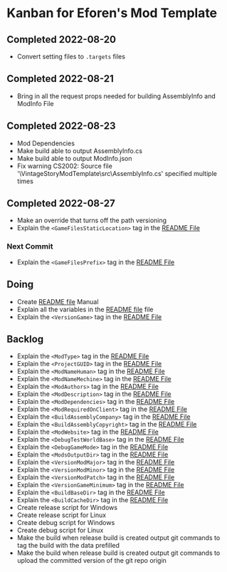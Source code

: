 # Kanban for Eforen's Mod Template
## Completed 2022-08-20
* Convert setting files to `.targets` files
## Completed 2022-08-21
* Bring in all the request props needed for building AssemblyInfo and ModInfo File
## Completed 2022-08-23
* Mod Dependencies
* Make build able to output AssemblyInfo.cs
* Make build able to output ModInfo.json
* Fix warning CS2002: Source file '\VintageStoryModTemplate\src\AssemblyInfo.cs' specified multiple times

## Completed 2022-08-27
* Make an override that turns off the path versioning
* Explain the `<GameFilesStaticLocation>` tag in the [README File](README.md)
### Next Commit
* Explain the `<GameFilesPrefix>` tag in the [README File](README.md)

## Doing
* Create [README file](README.md) Manual
* Explain all the variables in the [README file](README.md) file
* Explain the `<VersionGame>` tag in the [README File](README.md)

## Backlog
* Explain the `<ModType>` tag in the [README File](README.md)
* Explain the `<ProjectGUID>` tag in the [README File](README.md)
* Explain the `<ModNameHuman>` tag in the [README File](README.md)
* Explain the `<ModNameMechine>` tag in the [README File](README.md)
* Explain the `<ModAuthors>` tag in the [README File](README.md)
* Explain the `<ModDescription>` tag in the [README File](README.md)
* Explain the `<ModDependencies>` tag in the [README File](README.md)
* Explain the `<ModRequiredOnClient>` tag in the [README File](README.md)
* Explain the `<BuildAssemblyCompany>` tag in the [README File](README.md)
* Explain the `<BuildAssemblyCopyright>` tag in the [README File](README.md)
* Explain the `<ModWebsite>` tag in the [README File](README.md)
* Explain the `<DebugTestWorldBase>` tag in the [README File](README.md)
* Explain the `<DebugGameMode>` tag in the [README File](README.md)
* Explain the `<ModsOutputDir>` tag in the [README File](README.md)
* Explain the `<VersionModMajor>` tag in the [README File](README.md)
* Explain the `<VersionModMinor>` tag in the [README File](README.md)
* Explain the `<VersionModPatch>` tag in the [README File](README.md)
* Explain the `<VersionGameMinimum>` tag in the [README File](README.md)
* Explain the `<BuildBaseDir>` tag in the [README File](README.md)
* Explain the `<BuildCacheDir>` tag in the [README File](README.md)
* Create release script for Windows
* Create release script for Linux
* Create debug script for Windows
* Create debug script for Linux
* Make the build when release build is created output git commands to tag the build with the data prefilled
* Make the build when release build is created output git commands to upload the committed version of the git repo origin